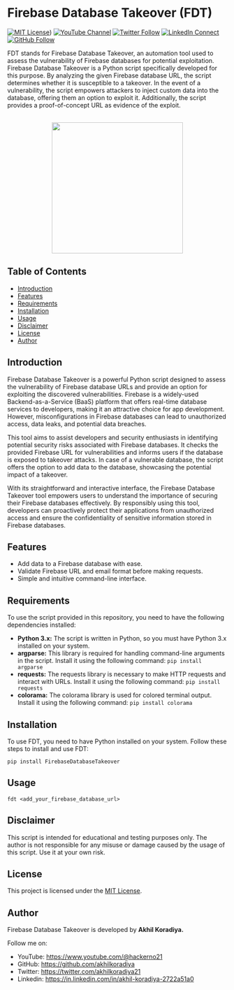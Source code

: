 # Firebase Database Takeover (FDT)

[![MIT License](https://img.shields.io/badge/License-MIT-green)](https://github.com/akhilkoradiya/FirebaseDatabaseTakeover/blob/main/LICENSE))
[![YouTube Channel](https://img.shields.io/badge/YouTube-Subscribe-red)](https://www.youtube.com/@hackerno21)
[![Twitter Follow](https://img.shields.io/twitter/follow/mytwitterhandle?label=Follow%20on%20Twitter&style=social)](https://twitter.com/akhilkoradiya21)
[![LinkedIn Connect](https://img.shields.io/badge/LinkedIn-Connect-blue?logo=linkedin)](https://in.linkedin.com/in/akhil-koradiya-2722a51a0)
[![GitHub Follow](https://img.shields.io/github/followers/mygithubusername?label=Follow%20on%20GitHub&style=social)](https://github.com/akhilkoradiya)

FDT stands for Firebase Database Takeover, an automation tool used to assess the vulnerability of Firebase databases for potential exploitation. Firebase Database Takeover is a Python script specifically developed for this purpose. By analyzing the given Firebase database URL, the script determines whether it is susceptible to a takeover. In the event of a vulnerability, the script empowers attackers to inject custom data into the database, offering them an option to exploit it. Additionally, the script provides a proof-of-concept URL as evidence of the exploit.

<p align="center">
  <br>
  <a href="https://ko-fi.com/akhilkoradiya">
    <img src="https://github.com/appcraftstudio/buymeacoffee/raw/master/Images/snapshot-bmc-button.png" width="300">
  </a>
</p>

## Table of Contents

- [Introduction](#introduction)
- [Features](#features)
- [Requirements](#requirements)
- [Installation](#installation)
- [Usage](#usage)
- [Disclaimer](#disclaimer)
- [License](#license)
- [Author](#author)

## Introduction
Firebase Database Takeover is a powerful Python script designed to assess the vulnerability of Firebase database URLs and provide an option for exploiting the discovered vulnerabilities. Firebase is a widely-used Backend-as-a-Service (BaaS) platform that offers real-time database services to developers, making it an attractive choice for app development. However, misconfigurations in Firebase databases can lead to unauthorized access, data leaks, and potential data breaches.

This tool aims to assist developers and security enthusiasts in identifying potential security risks associated with Firebase databases. It checks the provided Firebase URL for vulnerabilities and informs users if the database is exposed to takeover attacks. In case of a vulnerable database, the script offers the option to add data to the database, showcasing the potential impact of a takeover.

With its straightforward and interactive interface, the Firebase Database Takeover tool empowers users to understand the importance of securing their Firebase databases effectively. By responsibly using this tool, developers can proactively protect their applications from unauthorized access and ensure the confidentiality of sensitive information stored in Firebase databases.

## Features

- Add data to a Firebase database with ease.
- Validate Firebase URL and email format before making requests.
- Simple and intuitive command-line interface.

## Requirements

To use the script provided in this repository, you need to have the following dependencies installed:

- **Python 3.x:** The script is written in Python, so you must have Python 3.x installed on your system.
- **argparse:** This library is required for handling command-line arguments in the script. Install it using the following command: ```pip install argparse```
- **requests:** The requests library is necessary to make HTTP requests and interact with URLs. Install it using the following command: ```pip install requests```
- **colorama:** The colorama library is used for colored terminal output. Install it using the following command: ```pip install colorama```

## Installation

To use FDT, you need to have Python installed on your system. Follow these steps to install and use FDT:

```
pip install FirebaseDatabaseTakeover
```

## Usage

```
fdt <add_your_firebase_database_url>
``` 

## Disclaimer
This script is intended for educational and testing purposes only. The author is not responsible for any misuse or damage caused by the usage of this script. Use it at your own risk.

## License
This project is licensed under the [MIT License](https://github.com/akhilkoradiya/FirebaseDatabaseTakeover/blob/main/LICENSE).

## Author

Firebase Database Takeover is developed by **Akhil Koradiya.**

Follow me on:

- YouTube: https://www.youtube.com/@hackerno21
- GitHub: https://github.com/akhilkoradiya
- Twitter: https://twitter.com/akhilkoradiya21
- Linkedin: https://in.linkedin.com/in/akhil-koradiya-2722a51a0
